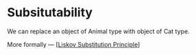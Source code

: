 # Subsitutability

We can replace an object of Animal type with object of Cat type.

More formally — [[Liskov Substitution Principle]]


[//begin]: # "Autogenerated link references for markdown compatibility"
[Liskov Substitution Principle]: <Liskov Substitution Principle> "Liskov Substitution Principle"
[//end]: # "Autogenerated link references"